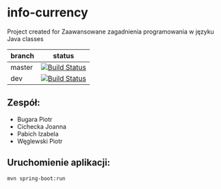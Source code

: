 # info-currency
Project created for Zaawansowane zagadnienia programowania w języku Java classes

branch | status
--- | ---
master | [![Build Status](https://travis-ci.org/PWeglewski/info-currency.svg?branch=master)](https://travis-ci.org/PWeglewski/info-currency)
dev | [![Build Status](https://travis-ci.org/PWeglewski/info-currency.svg?branch=dev)](https://travis-ci.org/PWeglewski/info-currency)

## Zespół:
- Bugara Piotr
- Cichecka Joanna
- Pabich Izabela
- Węglewski Piotr

## Uruchomienie aplikacji:

`mvn spring-boot:run`
